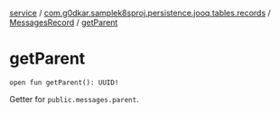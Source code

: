 [service](../../index.md) / [com.g0dkar.samplek8sproj.persistence.jooq.tables.records](../index.md) / [MessagesRecord](index.md) / [getParent](./get-parent.md)

# getParent

`open fun getParent(): UUID!`

Getter for `public.messages.parent`.

